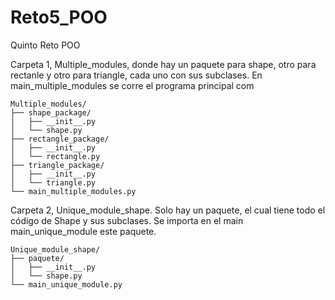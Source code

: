 # Reto5_POO
Quinto Reto POO

Carpeta 1, Multiple_modules, donde hay un paquete para shape, otro para rectanle y otro para triangle, cada uno con sus subclases. En main_multiple_modules se corre el programa principal com
```
Multiple_modules/
├── shape_package/
│   ├── __init__.py
│   └── shape.py
├── rectangle_package/
│   ├── __init__.py
│   └── rectangle.py
├── triangle_package/
│   ├── __init__.py
│   └── triangle.py
└── main_multiple_modules.py
```

Carpeta 2, Unique_module_shape. Solo hay un paquete, el cual tiene todo el código de Shape y sus subclases. Se importa en el main main_unique_module este paquete.
```
Unique_module_shape/
├── paquete/
│   ├── __init__.py
│   └── shape.py
└── main_unique_module.py
```
